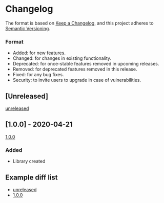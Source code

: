 # Changelog

The format is based on [Keep a Changelog](https://keepachangelog.com/en/1.0.0/),
and this project adheres to [Semantic Versioning](https://semver.org/spec/v2.0.0.html).

### Format
- Added: for new features.
- Changed: for changes in existing functionality.
- Deprecated: for once-stable features removed in upcoming releases.
- Removed: for deprecated features removed in this release.
- Fixed: for any bug fixes.
- Security: to invite users to upgrade in case of vulnerabilities.


## [Unreleased]
[unreleased](https://github.com/js-jslog/harpstrata/compare/1.0.0...HEAD)

## [1.0.0] - 2020-04-21
[1.0.0](https://github.com/js-jslog/harpstrata/releases/tag/1.0.0)
### Added
- Library created

## Example diff list
- [unreleased](https://github.com/js-jslog/harpstrata/compare/1.0.0...HEAD)
- [1.0.0](https://github.com/js-jslog/harpstrata/releases/tag/1.0.0)
